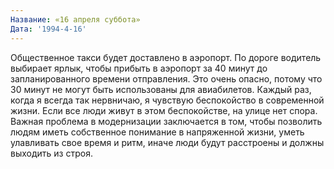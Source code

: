 ```yaml
---
Название: «16 апреля суббота»
Дата: '1994-4-16'
---
```


Общественное такси будет доставлено в аэропорт. По дороге водитель выбирает ярлык, чтобы прибыть в аэропорт за 40 минут до запланированного времени отправления. Это очень опасно, потому что 30 минут не могут быть использованы для авиабилетов. Каждый раз, когда я всегда так нервничаю, я чувствую беспокойство в современной жизни. Если все люди живут в этом беспокойстве, на улице нет спора. Важная проблема в модернизации заключается в том, чтобы позволить людям иметь собственное понимание в напряженной жизни, уметь улавливать свое время и ритм, иначе люди будут расстроены и должны выходить из строя.

